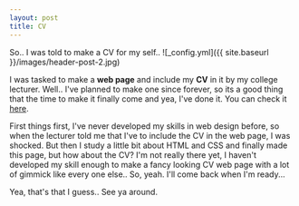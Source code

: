 ```yaml
---
layout: post
title: CV
---
```


So.. I was told to make a CV for my self.. ![_config.yml]({{ site.baseurl }}/images/header-post-2.jpg)

I was tasked to make a **web page** and include my **CV** in it by my college lecturer. 
Well.. I've planned to make one since forever, so its a good thing that the time to make it finally come and yea,
I've done it. You can check it [here](https://pramadithya.github.io/pramadithya.github.io/about/).

First things first, I've never developed my skills in web design before, so when the lecturer told me that I've
to include the CV in the web page, I was shocked. But then I study a little bit about HTML and CSS and finally
made this page, but how about the CV? I'm not really there yet, I haven't developed my skill enough to
make a fancy looking CV web page with a lot of gimmick like every one else.. So, yeah. I'll come back when I'm ready...

Yea, that's that I guess.. See ya around.
